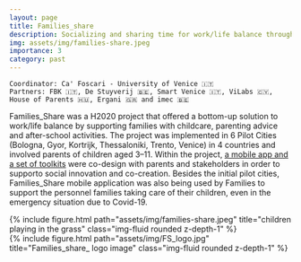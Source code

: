 ```yaml
---
layout: page
title: Families_share
description: Socializing and sharing time for work/life balance through digital and social innovation
img: assets/img/families-share.jpeg
importance: 3
category: past
---
```

    Coordinator: Ca' Foscari - University of Venice 🇮🇹
    Partners: FBK 🇮🇹, De Stuyverij 🇧🇪, Smart Venice 🇮🇹, ViLabs 🇨🇾, House of Parents 🇭🇺, Ergani 🇬🇷 and imec 🇧🇪 

Families\_Share was a H2020 project that offered a bottom-up solution to work/life balance by supporting families with childcare, parenting advice and after-school activities.
The project was implemented in 6 Pilot Cities (Bologna, Gyor, Kortrijk, Thessaloniki, Trento, Venice) in 4 countries and involved parents of children aged 3–11.
Within the project, <a href="https://www.families-share-toolkit.eu/">a mobile app and a set of toolkits</a> were co-design with parents and stakeholders in order to supporto social innovation and co-creation.
Besides the initial pilot cities, Families\_Share mobile application was also being used by Families to support the personnel families taking care of their children, even in the emergency situation due to Covid-19.

<div class="row justify-content-sm-center">
    <div class="col-sm-8 mt-3 mt-md-0">
        {% include figure.html path="assets/img/families-share.jpeg" title="children playing in the grass" class="img-fluid rounded z-depth-1" %}
    </div>
    <div class="col-sm-4 mt-3 mt-md-0">
        {% include figure.html path="assets/img/FS_logo.jpg" title="Families_share_ logo image" class="img-fluid rounded z-depth-1" %}
    </div>
</div>
